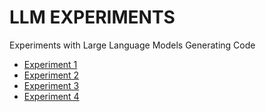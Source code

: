 # LLM EXPERIMENTS
Experiments with Large Language Models Generating Code

- [Experiment 1](https://github.com/msrobot0/llmlexperiments/tree/main/October23/13)
- [Experiment 2](https://github.com/msrobot0/llmlexperiments/tree/main/October23/14)
-  [Experiment 3](https://github.com/msrobot0/llmlexperiments/tree/main/October23/15)
-  [Experiment 4](https://github.com/msrobot0/llmlexperiments/tree/main/October23/16)
  

